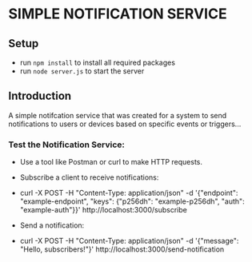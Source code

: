 # SIMPLE NOTIFICATION SERVICE

## Setup

- run ```npm install``` to install all required packages
- run ```node server.js``` to start the server


## Introduction
A simple notifcation service that was created for a system to send notifications to users or devices based on specific events or triggers...


### Test the Notification Service: 

- Use a tool like Postman or curl to make HTTP requests.

- Subscribe a client to receive notifications:

* curl -X POST -H "Content-Type: application/json" -d '{"endpoint": "example-endpoint", "keys": {"p256dh": "example-p256dh", "auth": "example-auth"}}' http://localhost:3000/subscribe


- Send a notification:


* curl -X POST -H "Content-Type: application/json" -d '{"message": "Hello, subscribers!"}' http://localhost:3000/send-notification